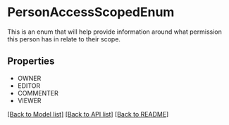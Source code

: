 # PersonAccessScopedEnum

This is an enum that will help provide information around what permission this person has in relate to their scope.

## Properties
- OWNER
- EDITOR
- COMMENTER
- VIEWER

[[Back to Model list]](../README.md#documentation-for-models) [[Back to API list]](../README.md#documentation-for-api-endpoints) [[Back to README]](../README.md)


